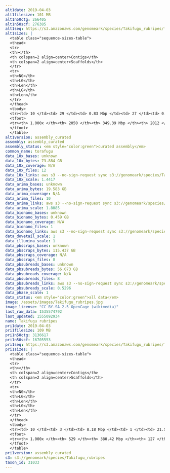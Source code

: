 ```yaml
---
alt1date: 2019-04-03
alt1filesize: 101 MB
alt1n50ctg: 266405
alt1n50scf: 276385
alt1seq: https://s3.amazonaws.com/genomeark/species/Takifugu_rubripes/fTakRub1/assembly_curated/fTakRub1.alt.cur.20190403.fasta.gz
alt1sizes: |
  <table class="sequence-sizes-table">
  <thead>
  <tr>
  <th></th>
  <th colspan=2 align=center>Contigs</th>
  <th colspan=2 align=center>Scaffolds</th>
  </tr>
  <tr>
  <th>NG</th>
  <th>LG</th>
  <th>Len</th>
  <th>LG</th>
  <th>Len</th>
  </tr>
  </thead>
  <tbody>
  <tr><td> 10 </td><td> 29 </td><td> 0.83 Mbp </td><td> 27 </td><td> 0.88 Mbp </td></tr>  <tr><td> 20 </td><td> 80 </td><td> 0.57 Mbp </td><td> 77 </td><td> 0.60 Mbp </td></tr>  <tr><td> 30 </td><td> 151 </td><td> 0.43 Mbp </td><td> 146 </td><td> 0.44 Mbp </td></tr>  <tr><td> 40 </td><td> 243 </td><td> 0.33 Mbp </td><td> 236 </td><td> 0.35 Mbp </td></tr>  <tr style="background-color:#cccccc;"><td> 50 </td><td> 359 </td><td> 0.27 Mbp </td><td> 349 </td><td> 0.28 Mbp </td></tr>  <tr><td> 60 </td><td> 505 </td><td> 0.21 Mbp </td><td> 491 </td><td> 0.22 Mbp </td></tr>  <tr><td> 70 </td><td> 689 </td><td> 0.17 Mbp </td><td> 672 </td><td> 0.17 Mbp </td></tr>  <tr><td> 80 </td><td> 927 </td><td> 0.13 Mbp </td><td> 906 </td><td> 0.13 Mbp </td></tr>  <tr><td> 90 </td><td> 1258 </td><td> 84.91 Kbp </td><td> 1232 </td><td> 86.41 Kbp </td></tr>  <tr><td> 100 </td><td> 2049 </td><td> 103  bp </td><td> 2011 </td><td> 103  bp </td></tr>  </tbody>
  <tfoot>
  <tr><th> 1.000x </th><th> 2050 </th><th> 349.39 Mbp </th><th> 2012 </th><th> 350.02 Mbp </th></tr>
  </tfoot>
  </table>
alt1version: assembly_curated
assembly: assembly_curated
assembly_status: <em style="color:green">curated assembly</em>
common_name: torafugu
data_10x_bases: unknown
data_10x_bytes: 73.884 GB
data_10x_coverage: N/A
data_10x_files: 12
data_10x_links: aws s3 --no-sign-request sync s3://genomeark/species/Takifugu_rubripes/fTakRub1/genomic_data/10x/ .<br>
data_10x_scale: 1.4417
data_arima_bases: unknown
data_arima_bytes: 19.583 GB
data_arima_coverage: N/A
data_arima_files: 10
data_arima_links: aws s3 --no-sign-request sync s3://genomeark/species/Takifugu_rubripes/fTakRub1/genomic_data/arima/ .<br>
data_arima_scale: 1.8085
data_bionano_bases: unknown
data_bionano_bytes: 0.459 GB
data_bionano_coverage: N/A
data_bionano_files: 1
data_bionano_links: aws s3 --no-sign-request sync s3://genomeark/species/Takifugu_rubripes/fTakRub1/genomic_data/bionano/ .<br>
data_dovetail_scale: 1
data_illumina_scale: 1
data_pbscraps_bases: unknown
data_pbscraps_bytes: 115.437 GB
data_pbscraps_coverage: N/A
data_pbscraps_files: 8
data_pbsubreads_bases: unknown
data_pbsubreads_bytes: 56.073 GB
data_pbsubreads_coverage: N/A
data_pbsubreads_files: 8
data_pbsubreads_links: aws s3 --no-sign-request sync s3://genomeark/species/Takifugu_rubripes/fTakRub1/genomic_data/pacbio/ . --exclude "*scraps.bam"<br>
data_pbsubreads_scale: 0.5296
data_phase_scale: 1
data_status: <em style="color:green">all data</em>
image: /assets/images/Takifugu_rubripes.jpg
image_license: "CC BY-SA 2.5 OpenCage (wikimedia)"
last_raw_data: 1535574792
last_updated: 1555092934
name: Takifugu rubripes
pri1date: 2019-04-03
pri1filesize: 109 MB
pri1n50ctg: 3136617
pri1n50scf: 16705553
pri1seq: https://s3.amazonaws.com/genomeark/species/Takifugu_rubripes/fTakRub1/assembly_curated/fTakRub1.pri.cur.20190403.fasta.gz
pri1sizes: |
  <table class="sequence-sizes-table">
  <thead>
  <tr>
  <th></th>
  <th colspan=2 align=center>Contigs</th>
  <th colspan=2 align=center>Scaffolds</th>
  </tr>
  <tr>
  <th>NG</th>
  <th>LG</th>
  <th>Len</th>
  <th>LG</th>
  <th>Len</th>
  </tr>
  </thead>
  <tbody>
  <tr><td> 10 </td><td> 3 </td><td> 8.18 Mbp </td><td> 1 </td><td> 21.51 Mbp </td></tr>  <tr><td> 20 </td><td> 8 </td><td> 6.77 Mbp </td><td> 3 </td><td> 19.72 Mbp </td></tr>  <tr><td> 30 </td><td> 15 </td><td> 5.37 Mbp </td><td> 5 </td><td> 18.24 Mbp </td></tr>  <tr><td> 40 </td><td> 23 </td><td> 3.79 Mbp </td><td> 7 </td><td> 17.48 Mbp </td></tr>  <tr style="background-color:#cccccc;"><td> 50 </td><td> 34 </td><td style="background-color:#88ff88;"> 3.14 Mbp </td><td> 9 </td><td style="background-color:#88ff88;"> 16.71 Mbp </td></tr>  <tr><td> 60 </td><td> 48 </td><td> 2.47 Mbp </td><td> 12 </td><td> 16.06 Mbp </td></tr>  <tr><td> 70 </td><td> 68 </td><td> 1.65 Mbp </td><td> 14 </td><td> 15.69 Mbp </td></tr>  <tr><td> 80 </td><td> 101 </td><td> 0.78 Mbp </td><td> 17 </td><td> 13.57 Mbp </td></tr>  <tr><td> 90 </td><td> 180 </td><td> 0.27 Mbp </td><td> 19 </td><td> 12.91 Mbp </td></tr>  <tr><td> 100 </td><td> 528 </td><td> 1.29 Kbp </td><td> 126 </td><td> 27.23 Kbp </td></tr>  </tbody>
  <tfoot>
  <tr><th> 1.000x </th><th> 529 </th><th> 380.42 Mbp </th><th> 127 </th><th> 384.11 Mbp </th></tr>
  </tfoot>
  </table>
pri1version: assembly_curated
s3: s3://genomeark/species/Takifugu_rubripes
taxon_id: 31033
---
```

